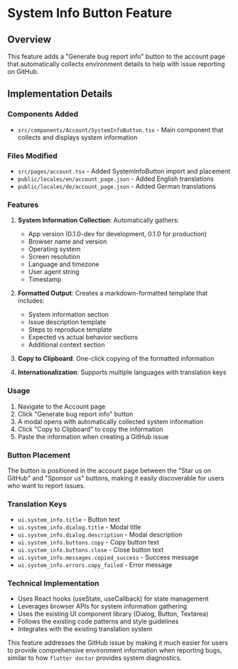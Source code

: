 # System Info Button Feature

## Overview

This feature adds a "Generate bug report info" button to the account page that automatically collects environment details to help with issue reporting on GitHub.

## Implementation Details

### Components Added

- `src/components/Account/SystemInfoButton.tsx` - Main component that collects and displays system information

### Files Modified

- `src/pages/account.tsx` - Added SystemInfoButton import and placement
- `public/locales/en/account_page.json` - Added English translations
- `public/locales/de/account_page.json` - Added German translations

### Features

1. **System Information Collection**: Automatically gathers:

   - App version (0.1.0-dev for development, 0.1.0 for production)
   - Browser name and version
   - Operating system
   - Screen resolution
   - Language and timezone
   - User agent string
   - Timestamp

2. **Formatted Output**: Creates a markdown-formatted template that includes:

   - System information section
   - Issue description template
   - Steps to reproduce template
   - Expected vs actual behavior sections
   - Additional context section

3. **Copy to Clipboard**: One-click copying of the formatted information

4. **Internationalization**: Supports multiple languages with translation keys

### Usage

1. Navigate to the Account page
2. Click "Generate bug report info" button
3. A modal opens with automatically collected system information
4. Click "Copy to Clipboard" to copy the information
5. Paste the information when creating a GitHub issue

### Button Placement

The button is positioned in the account page between the "Star us on GitHub" and "Sponsor us" buttons, making it easily discoverable for users who want to report issues.

### Translation Keys

- `ui.system_info.title` - Button text
- `ui.system_info.dialog.title` - Modal title
- `ui.system_info.dialog.description` - Modal description
- `ui.system_info.buttons.copy` - Copy button text
- `ui.system_info.buttons.close` - Close button text
- `ui.system_info.messages.copied_success` - Success message
- `ui.system_info.errors.copy_failed` - Error message

### Technical Implementation

- Uses React hooks (useState, useCallback) for state management
- Leverages browser APIs for system information gathering
- Uses the existing UI component library (Dialog, Button, Textarea)
- Follows the existing code patterns and style guidelines
- Integrates with the existing translation system

This feature addresses the GitHub issue by making it much easier for users to provide comprehensive environment information when reporting bugs, similar to how `flutter doctor` provides system diagnostics.
